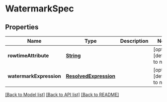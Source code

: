 # WatermarkSpec
## Properties

Name | Type | Description | Notes
------------ | ------------- | ------------- | -------------
**rowtimeAttribute** | [**String**](string.md) |  | [optional] [default to null]
**watermarkExpression** | [**ResolvedExpression**](ResolvedExpression.md) |  | [optional] [default to null]

[[Back to Model list]](../README.md#documentation-for-models) [[Back to API list]](../README.md#documentation-for-api-endpoints) [[Back to README]](../README.md)

